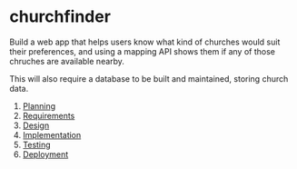 # churchfinder

Build a web app that helps users know what kind of churches would suit their preferences, and using a mapping API shows them if any of those chruches are available nearby.

This will also require a database to be built and maintained, storing church data.

1. [Planning](docs/planning.md)
2. [Requirements](docs/requirements.md)
3. [Design](docs/design.md)
4. [Implementation](docs/implementation.md)
5. [Testing](docs/testing.md)
6. [Deployment](docs/deployment.md)
